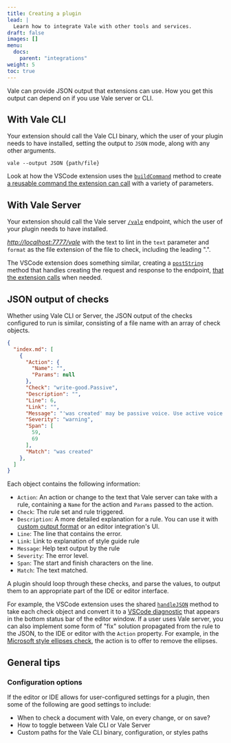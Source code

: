 ```yaml
---
title: Creating a plugin
lead: |
  Learn how to integrate Vale with other tools and services.
draft: false
images: []
menu:
  docs:
    parent: "integrations"
weight: 5
toc: true
---
```


Vale can provide JSON output that extensions can use. How you get this output can depend on if you use Vale server or CLI.

## With Vale CLI

Your extension should call the Vale CLI binary, which the user of your plugin needs to have installed, setting the output to `JSON` mode, along with any other arguments.

```shell
vale --output JSON {path/file}
```

Look at how the VSCode extension uses the [`buildCommand`](https://github.com/errata-ai/vale-vscode/blob/78cd80ff5bcc043f51aa22126997c4e86e5b13fd/src/features/vsUtils.ts#L290) method to create [a reusable command the extension can call](https://github.com/errata-ai/vale-vscode/blob/78cd80ff5bcc043f51aa22126997c4e86e5b13fd/src/features/vsProvider.ts#L97) with a variety of parameters.

## With Vale Server

Your extension should call the Vale server [`/vale`](https://docs.errata.ai/api/index.html#/Linting%20and%20Suggestions/LintText) endpoint, which the user of your plugin needs to have installed.

_<http://localhost:7777/vale>_ with the text to lint in the `text` parameter and `format` as the file extension of the file to check, including the leading ".".

The VSCode extension does something similar, creating a [`postString`](https://github.com/errata-ai/vale-vscode/blob/dbdb13bdf05c3ca8562a3f181c07fcb609ea9793/src/features/vsUtils.ts#L238) method that handles creating the request and response to the endpoint, [that the extension calls](https://github.com/errata-ai/vale-vscode/blob/78cd80ff5bcc043f51aa22126997c4e86e5b13fd/src/features/vsProvider.ts#L44) when needed.

## JSON output of checks

Whether using Vale CLI or Server, the JSON output of the checks configured to run is similar, consisting of a file name with an array of check objects.

```json
{
  "index.md": [
    {
      "Action": {
        "Name": "",
        "Params": null
      },
      "Check": "write-good.Passive",
      "Description": "",
      "Line": 6,
      "Link": "",
      "Message": "'was created' may be passive voice. Use active voice if you can.",
      "Severity": "warning",
      "Span": [
        59,
        69
      ],
      "Match": "was created"
    },
  ]
}
```

Each object contains the following information:

-   `Action`: An action or change to the text that Vale server can take with a rule, containing a `Name` for the action and `Params` passed to the action.
-   `Check`: The rule set and rule triggered.
-   `Description`: A more detailed explanation for a rule. You can use it with [custom output format](https://docs.errata.ai/vale/cli#--output) or an editor integration's UI.
-   `Line`: The line that contains the error.
-   `Link`: Link to explanation of style guide rule
-   `Message`: Help text output by the rule
-   `Severity`: The error level.
-   `Span`: The start and finish characters on the line.
-   `Match`: The text matched.

A plugin should loop through these checks, and parse the values, to output them to an appropriate part of the IDE or editor interface.

For example, the VSCode extension uses the shared [`handleJSON`](https://github.com/errata-ai/vale-vscode/blob/78cd80ff5bcc043f51aa22126997c4e86e5b13fd/src/features/vsProvider.ts#L110) method to take each check object and convert it to a [VSCode diagnostic](https://code.visualstudio.com/api/references/vscode-api#Diagnostic) that appears in the bottom status bar of the editor window. If a user uses Vale server, you can also implement some form of "fix" solution propagated from the rule to the JSON, to the IDE or editor with the `Action` property. For example, in the [Microsoft style ellipses check](https://github.com/errata-ai/Microsoft/blob/ec219cff4ef10c558945f25dcb47eb1fc6ebca24/Microsoft/Ellipses.yml), the action is to offer to remove the ellipses.

## General tips

### Configuration options

If the editor or IDE allows for user-configured settings for a plugin, then some of the following are good settings to include:

-   When to check a document with Vale, on every change, or on save?
-   How to toggle between Vale CLI or Vale Server
-   Custom paths for the Vale CLI binary, configuration, or styles paths
